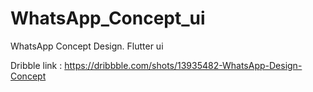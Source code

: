 # WhatsApp_Concept_ui
WhatsApp Concept Design. Flutter ui

Dribble link : https://dribbble.com/shots/13935482-WhatsApp-Design-Concept

